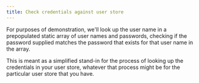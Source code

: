 ```yaml
---
title: Check credentials against user store
---
```


For purposes of demonstration, we'll look up the user name in a prepopulated static array of user names and passwords, checking if the password supplied matches the password that exists for that user name in the array.

This is meant as a simplified stand-in for the process of looking up the credentials in your user store, whatever that process might be for the particular user store that you have.

<StackSelector snippet="check-against-user-store"/>

<NextSectionLink/>
